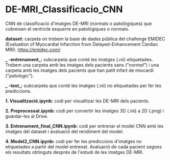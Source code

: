# DE-MRI_Classificacio_CNN
CNN de classificació d'imatges DE-MRI (normals o patològiques) que cobreixen el ventricle esquerre en patològiques o normals. 

**dataset:** carpeta on trobem la base de dades pública del challenge EMIDEC (Evaluation of Myocardial Infarction from Delayed-Enhancement Cardiac MRI).
  https://emidec.com/
  
   **_   -entrenament_:** subcarpeta que conté les imatges (.nii) etiquetades. Trobem una carpeta amb les imatges dels pacients sans ("_normal_") i una carpeta          amb les imatges dels pacients que han patit infart de miocardi ("_patologic_").
       
   **_   -test_:** subcarpeta que conté les imatges (.nii) no etiquetades per fer les prediccions.
       

**1. Visualització.ipynb:** codi per visualitzar les DE-MRI dels pacients.
  
**2. Preprocessat.ipynb:** codi per convertir les imatges 3D (.nii) a 2D (.png) i guardar-les al Drive. 
  
**3. Entrenament_final_CNN.ipynb:** codi per entrenar el model CNN amb les imatges del dataset i avaluació del rendiment del model. 
  
**4. Model2_CNN.ipynb:** codi per fer les prediccions d'imatges no etiquetades a partir del model entrenat. Avaluació de cada pacient segons els resultats obtinguts després de l'estudi de les imatges DE-MRI. 
